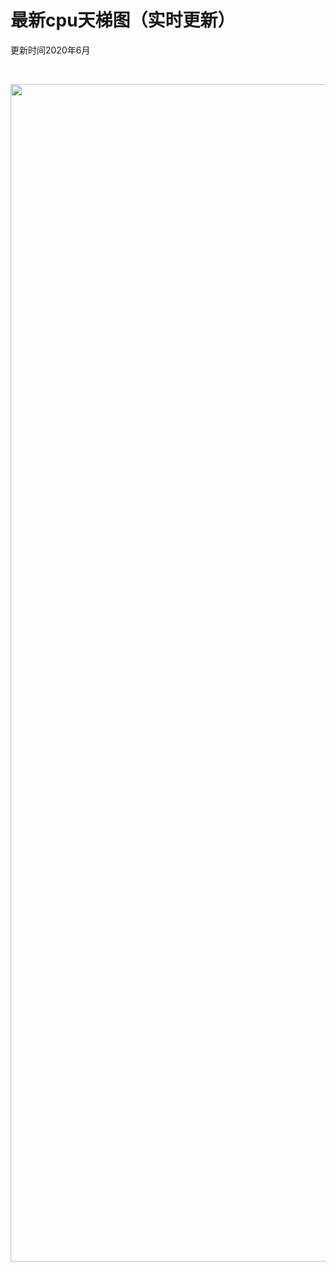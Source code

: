 # 最新cpu天梯图（实时更新）

更新时间2020年6月

&nbsp;

<img loading="lazy" class="alignnone size-full wp-image-105" src="https://i0.wp.com/s1.ax1x.com/2020/10/19/0vTyw9.jpg?resize=688%2C1884&#038;ssl=1" alt="" width="688" height="1884" srcset="https://i0.wp.com/s1.ax1x.com/2020/10/19/0vTyw9.jpg?w=1460&ssl=1 1460w, https://i0.wp.com/blog.zekun.fun/wp-content/uploads/0vTyw9.jpg?w=1376 1376w" sizes="(max-width: 688px) 100vw, 688px" data-recalc-dims="1" />
